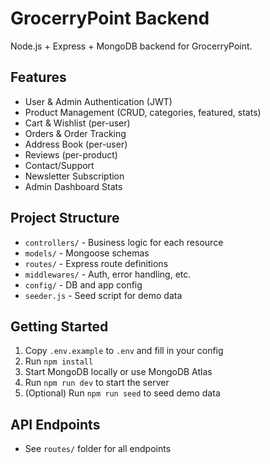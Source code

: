 # GrocerryPoint Backend

Node.js + Express + MongoDB backend for GrocerryPoint.

## Features
- User & Admin Authentication (JWT)
- Product Management (CRUD, categories, featured, stats)
- Cart & Wishlist (per-user)
- Orders & Order Tracking
- Address Book (per-user)
- Reviews (per-product)
- Contact/Support
- Newsletter Subscription
- Admin Dashboard Stats

## Project Structure
- `controllers/` - Business logic for each resource
- `models/` - Mongoose schemas
- `routes/` - Express route definitions
- `middlewares/` - Auth, error handling, etc.
- `config/` - DB and app config
- `seeder.js` - Seed script for demo data

## Getting Started
1. Copy `.env.example` to `.env` and fill in your config
2. Run `npm install`
3. Start MongoDB locally or use MongoDB Atlas
4. Run `npm run dev` to start the server
5. (Optional) Run `npm run seed` to seed demo data

## API Endpoints
- See `routes/` folder for all endpoints
